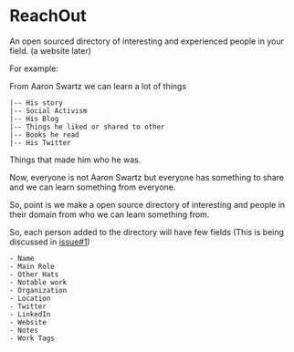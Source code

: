 # ReachOut
An open sourced directory of interesting and experienced people in your field. (a website later)

For example:

From Aaron Swartz we can learn a lot of things

```
|-- His story
|-- Social Activism
|-- His Blog
|-- Things he liked or shared to other
|-- Books he read
|-- His Twitter
```

Things that made him who he was.

Now, everyone is not Aaron Swartz but everyone has something to share and we can learn something from everyone.

So, point is we make a open source directory of interesting and people in their domain from who we can learn something from.


So, each person added to the directory will have few fields (This is being discussed in [issue#1](https://github.com/geekodour/reachout/issues/1))
```
- Name
- Main Role
- Other Hats
- Notable work
- Organization
- Location
- Twitter
- LinkedIn
- Website
- Notes
- Work Tags
```
